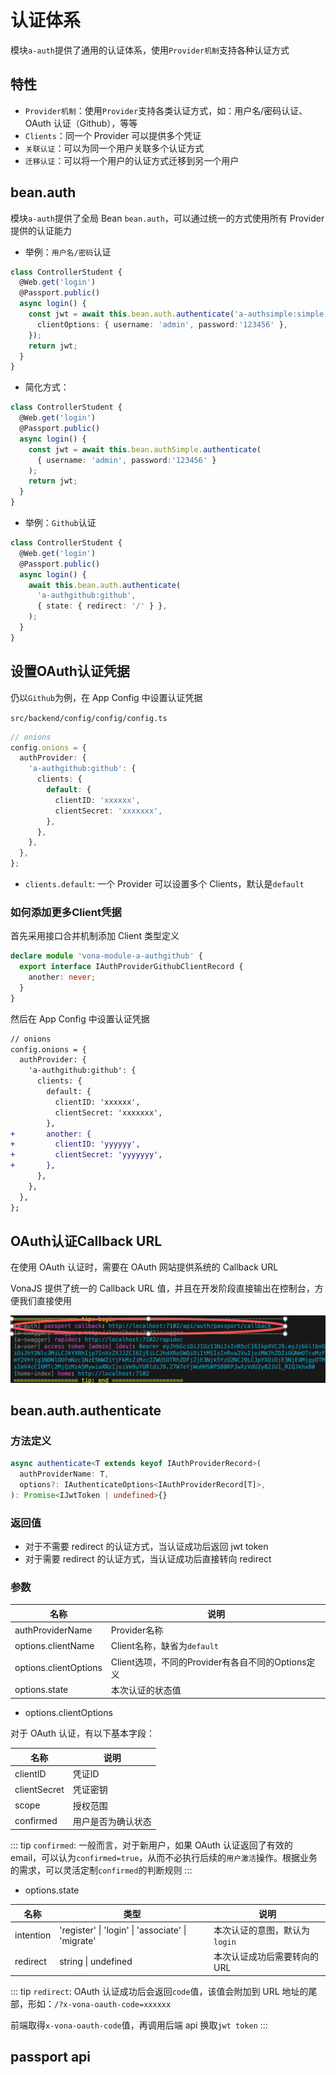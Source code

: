 # 认证体系

模块`a-auth`提供了通用的认证体系，使用`Provider机制`支持各种认证方式

## 特性

* `Provider机制`：使用`Provider`支持各类认证方式，如：用户名/密码认证、OAuth 认证（Github），等等
* `Clients`：同一个 Provider 可以提供多个凭证
* `关联认证`：可以为同一个用户关联多个认证方式
* `迁移认证`：可以将一个用户的认证方式迁移到另一个用户

## bean.auth

模块`a-auth`提供了全局 Bean `bean.auth`，可以通过统一的方式使用所有 Provider 提供的认证能力

* 举例：`用户名/密码`认证

``` typescript
class ControllerStudent {
  @Web.get('login')
  @Passport.public()
  async login() {
    const jwt = await this.bean.auth.authenticate('a-authsimple:simple', {
      clientOptions: { username: 'admin', password:'123456' },
    });
    return jwt;
  }
}
```

* 简化方式：

``` typescript
class ControllerStudent {
  @Web.get('login')
  @Passport.public()
  async login() {
    const jwt = await this.bean.authSimple.authenticate(
      { username: 'admin', password:'123456' }
    );
    return jwt;
  }
}
```

* 举例：`Github`认证

``` typescript
class ControllerStudent {
  @Web.get('login')
  @Passport.public()
  async login() {
    await this.bean.auth.authenticate(
      'a-authgithub:github',
      { state: { redirect: '/' } },
    );
  }
}
```

## 设置OAuth认证凭据

仍以`Github`为例，在 App Config 中设置认证凭据

`src/backend/config/config/config.ts`

``` typescript
// onions
config.onions = {
  authProvider: {
    'a-authgithub:github': {
      clients: {
        default: {
          clientID: 'xxxxxx',
          clientSecret: 'xxxxxxx',
        },
      },
    },
  },
};
```

- `clients.default`: 一个 Provider 可以设置多个 Clients，默认是`default`

### 如何添加更多Client凭据

首先采用接口合并机制添加 Client 类型定义

``` typescript
declare module 'vona-module-a-authgithub' {
  export interface IAuthProviderGithubClientRecord {
    another: never;
  }
}
```

然后在 App Config 中设置认证凭据

``` diff
// onions
config.onions = {
  authProvider: {
    'a-authgithub:github': {
      clients: {
        default: {
          clientID: 'xxxxxx',
          clientSecret: 'xxxxxxx',
        },
+       another: {
+         clientID: 'yyyyyy',
+         clientSecret: 'yyyyyyy',
+       },
      },
    },
  },
};
```

## OAuth认证Callback URL

在使用 OAuth 认证时，需要在 OAuth 网站提供系统的 Callback URL

VonaJS 提供了统一的 Callback URL 值，并且在开发阶段直接输出在控制台，方便我们直接使用

![](../../../assets/img/bal/auth-1.png)

## bean.auth.authenticate

### 方法定义

``` typescript
async authenticate<T extends keyof IAuthProviderRecord>(
  authProviderName: T,
  options?: IAuthenticateOptions<IAuthProviderRecord[T]>,
): Promise<IJwtToken | undefined>{}
```

### 返回值

* 对于不需要 redirect 的认证方式，当认证成功后返回 jwt token
* 对于需要 redirect 的认证方式，当认证成功后直接转向 redirect

### 参数

|名称|说明|
|--|--|
|authProviderName|Provider名称|
|options.clientName|Client名称，缺省为`default`|
|options.clientOptions|Client选项，不同的Provider有各自不同的Options定义| 
|options.state|本次认证的状态值|

* options.clientOptions

对于 OAuth 认证，有以下基本字段：

|名称|说明|
|--|--|
|clientID|凭证ID|
|clientSecret|凭证密钥|
|scope|授权范围|
|confirmed|用户是否为确认状态|

::: tip
`confirmed`: 一般而言，对于新用户，如果 OAuth 认证返回了有效的 email，可以认为`confirmed=true`，从而不必执行后续的`用户激活`操作。根据业务的需求，可以灵活定制`confirmed`的判断规则
:::

* options.state

|名称|类型|说明|
|--|--|--|
|intention|'register' \| 'login' \| 'associate' \| 'migrate'|本次认证的意图，默认为`login`|
|redirect|string \| undefined|本次认证成功后需要转向的 URL|

::: tip
`redirect`: OAuth 认证成功后会返回`code`值，该值会附加到 URL 地址的尾部，形如：`/?x-vona-oauth-code=xxxxxx`

前端取得`x-vona-oauth-code`值，再调用后端 api 换取`jwt token`
:::


## passport api


